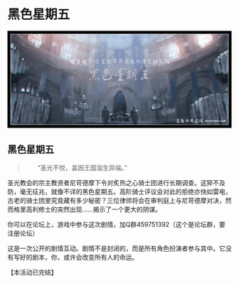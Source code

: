 # 黑色星期五

![黑色星期五](../../.gitbook/assets/黑色星期五.jpg)

## 黑色星期五

> 　　“圣光不悦，盖因王国滋生异端。”

圣光教会的宗主教贤者尼苛德摩下令对炙热之心骑士团进行长期调查。这猝不及防，毫无征兆，就像不详的黑色星期五。高阶骑士评议会对此的拒绝亦快如雷电，古老的骑士团里究竟藏有多少秘密？三位律师将会在审判庭上与尼苛德摩对决，然而格里高利修士的突然出现……揭示了一个更大的阴谋。

你可以在论坛上，游戏中参与这次剧情，加Q群459751392（这个是论坛群，要注册论坛）

这是一次公开的剧情互动。剧情不是封闭的，而是所有角色扮演者参与其中。它没有写好的剧本，你，或许会改变所有人的命运。

【本活动已完结】
